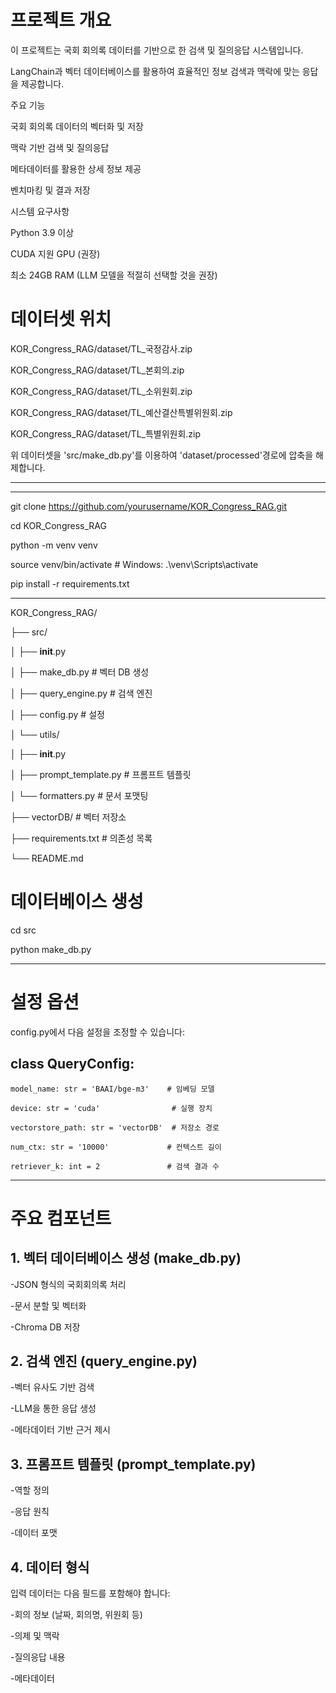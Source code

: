 # 프로젝트 개요
이 프로젝트는 국회 회의록 데이터를 기반으로 한 검색 및 질의응답 시스템입니다.

LangChain과 벡터 데이터베이스를 활용하여 효율적인 정보 검색과 맥락에 맞는 응답을 제공합니다.

주요 기능

국회 회의록 데이터의 벡터화 및 저장

맥락 기반 검색 및 질의응답

메타데이터를 활용한 상세 정보 제공

벤치마킹 및 결과 저장

시스템 요구사항

Python 3.9 이상

CUDA 지원 GPU (권장)

최소 24GB RAM (LLM 모델을 적절히 선택할 것을 권장)




# 데이터셋 위치
KOR_Congress_RAG/dataset/TL_국정감사.zip

KOR_Congress_RAG/dataset/TL_본회의.zip

KOR_Congress_RAG/dataset/TL_소위원회.zip

KOR_Congress_RAG/dataset/TL_예산결산특별위원회.zip

KOR_Congress_RAG/dataset/TL_특별위원회.zip


위 데이터셋을 'src/make_db.py'를 이용하여 'dataset/processed'경로에 압축을 해제합니다.

---

----
git clone https://github.com/yourusername/KOR_Congress_RAG.git

cd KOR_Congress_RAG

python -m venv venv

source venv/bin/activate  # Windows: .\venv\Scripts\activate

pip install -r requirements.txt



------

KOR_Congress_RAG/


├── src/


│   ├── __init__.py

│   ├── make_db.py          # 벡터 DB 생성

│   ├── query_engine.py     # 검색 엔진

│   ├── config.py           # 설정

│   └── utils/

│       ├── __init__.py

│       ├── prompt_template.py  # 프롬프트 템플릿

│       └── formatters.py      # 문서 포맷팅

├── vectorDB/               # 벡터 저장소

├── requirements.txt        # 의존성 목록

└── README.md


# 데이터베이스 생성
cd src

python make_db.py

---
# 설정 옵션

config.py에서 다음 설정을 조정할 수 있습니다:

## class QueryConfig:

    model_name: str = 'BAAI/bge-m3'    # 임베딩 모델
    
    device: str = 'cuda'                # 실행 장치
    
    vectorstore_path: str = 'vectorDB'  # 저장소 경로
    
    num_ctx: str = '10000'             # 컨텍스트 길이
    
    retriever_k: int = 2               # 검색 결과 수
---


# 주요 컴포넌트
## 1. 벡터 데이터베이스 생성 (make_db.py)
-JSON 형식의 국회회의록 처리

-문서 분할 및 벡터화

-Chroma DB 저장

## 2. 검색 엔진 (query_engine.py)
-벡터 유사도 기반 검색

-LLM을 통한 응답 생성

-메타데이터 기반 근거 제시

## 3. 프롬프트 템플릿 (prompt_template.py)
-역할 정의

-응답 원칙

-데이터 포맷

## 4. 데이터 형식
입력 데이터는 다음 필드를 포함해야 합니다:

-회의 정보 (날짜, 회의명, 위원회 등)

-의제 및 맥락

-질의응답 내용

-메타데이터
##
